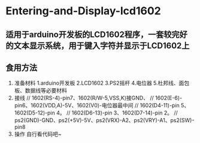 # Entering-and-Display-lcd1602
适用于arduino开发板的LCD1602程序，一套较完好的文本显示系统，用于键入字符并显示于LCD1602上
---
## 食用方法
1. 准备材料
  1.arduino开发板
  2.LCD1602
  3.PS2摇杆
  4.电位器
  5.杜邦线、面包板、数据线等必要材料
2. 接线
// 1602(RS-4)-pin7、1602(R/W-5,VSS,K)接GND、
// 1602(E-6)-pin6、1602(VDD,A)-5V、1602(V0)-电位器最中间
// 1602(D4-11)-pin 5、1602(D5-12)-pin 4。 
// 1602(D6-13)-pin 3、1602(D7-14)-pin 2。
// ps2(GND)-GND、ps2(+5V)-5V、ps2(VRX)-A2、ps2(VRY)-A1、ps2(SW)-pin8
3. 操作
自行看代码吧~



